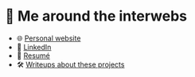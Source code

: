 # 👋 Me around the interwebs

- 🌐 [Personal website](https://harrisonliddiard.com/)
- 💼 [LinkedIn](https://linkedin.com/in/liddiard)
- 📝 [Resumé](https://harrisonliddiard.com/resume/)
- 🛠️ [Writeups about these projects](https://harrisonliddiard.com/#projects)

